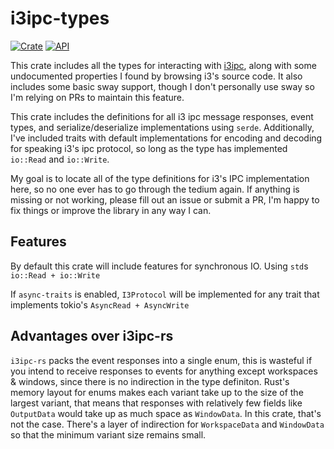 # i3ipc-types

[![Crate](https://img.shields.io/crates/v/i3ipc-types.svg)](https://crates.io/crates/i3ipc-types)
[![API](https://docs.rs/i3ipc-types/badge.svg)](https://docs.rs/i3ipc-types)

This crate includes all the types for interacting with [i3ipc](https://i3wm.org/docs/ipc.html), along with some undocumented properties I found by browsing i3's source code. It also includes some basic sway support, though I don't personally use sway so I'm relying on PRs to maintain this feature.

This crate includes the definitions for all i3 ipc message responses, event types, and serialize/deserialize implementations using `serde`. Additionally, I've included traits with default implementations for encoding and decoding for speaking i3's ipc protocol, so long as the type has implemented `io::Read` and `io::Write`.

My goal is to locate all of the type definitions for i3's IPC implementation here, so no one ever has to go through the tedium again. If anything is missing or not working, please fill out an issue or submit a PR, I'm happy to fix things or improve the library in any way I can.

## Features

By default this crate will include features for synchronous IO. Using `std`s `io::Read + io::Write`

If `async-traits` is enabled, `I3Protocol` will be implemented for any trait that implements tokio's `AsyncRead + AsyncWrite`

## Advantages over i3ipc-rs

`i3ipc-rs` packs the event responses into a single enum, this is wasteful if you intend to receive responses to events for anything except workspaces & windows, since there is no indirection in the type definiton. Rust's memory layout for enums makes each variant take up to the size of the largest variant, that means that responses with relatively few fields like `OutputData` would take up as much space as `WindowData`. In this crate, that's not the case. There's a layer of indirection for `WorkspaceData` and `WindowData` so that the minimum variant size remains small.
